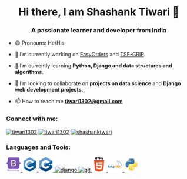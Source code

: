 <!--
### Hi there, I am Shashank Tiwari 👋
**tiwari1302/tiwari1302** is a ✨ _special_ ✨ repository because its `README.md` (this file) appears on your GitHub profile.

Here are some ideas to get you started:

- 🔭 I’m currently working on ...
- 🌱 I’m currently learning ...
- 👯 I’m looking to collaborate on ...
- 🤔 I’m looking for help with ...
- 💬 Ask me about ...
- 📫 How to reach me: ...
- 😄 Pronouns: He/His
- ⚡ Fun fact: ...
- 😄 Pronouns: He/His
- <img src="/twitter-logo1.png" width="25" height="20"> [tiwari1302](https://twitter.com/tiwari1302)
- <img src="/linkedin-logo 1.png" width="20" height="20"> <a href="https://www.linkedin.com/in/shashank-tiwari-885534173/">shashank-tiwari-885534173</a>
-->
<h1 align="center">Hi there, I am Shashank Tiwari 👋</h1>
<h3 align="center">A passionate learner and developer from India</h3>

- 😄 Pronouns: He/His

- 🔭 I’m currently working on [EasyOrders](https://github.com/tiwari1302/EasyOrders) and [TSF-GRIP](https://github.com/tiwari1302/TSF-GRIP).

- 🌱 I’m currently learning **Python, Django and data structures and algorithms**.

- 👯 I’m looking to collaborate on **projects on data science** and **Django web development projects**.

- 📫 How to reach me **tiwari1302@gmail.com**

<h3 align="left">Connect with me:</h3>
<p align="left">
<a href="https://twitter.com/shashanktiweets" target="blank"><img align="center" src="https://cdn.jsdelivr.net/npm/simple-icons@3.0.1/icons/twitter.svg" alt="tiwari1302" height="30" width="40" /></a>
<a href="https://linkedin.com/in/tiwari1302" target="blank"><img align="center" src="https://cdn.jsdelivr.net/npm/simple-icons@3.0.1/icons/linkedin.svg" alt="tiwari1302" height="30" width="40" /></a>
<a href="https://instagram.com/shashanktwari" target="blank"><img align="center" src="https://cdn.jsdelivr.net/npm/simple-icons@3.0.1/icons/instagram.svg" alt="shashanktwari" height="30" width="40" /></a>
</p>

<h3 align="left">Languages and Tools:</h3>
<p align="left"> <a href="https://getbootstrap.com" target="_blank"> <img src="https://raw.githubusercontent.com/devicons/devicon/master/icons/bootstrap/bootstrap-plain-wordmark.svg" alt="bootstrap" width="40" height="40"/> </a> <a href="https://www.cprogramming.com/" target="_blank"> <img src="https://raw.githubusercontent.com/devicons/devicon/master/icons/c/c-original.svg" alt="c" width="40" height="40"/> </a> <a href="https://www.w3schools.com/cpp/" target="_blank"> <img src="https://raw.githubusercontent.com/devicons/devicon/master/icons/cplusplus/cplusplus-original.svg" alt="cplusplus" width="40" height="40"/> </a> <a href="https://www.djangoproject.com/" target="_blank"> <img src="https://seeklogo.com/images/D/django-logo-4C5ECF7036-seeklogo.com.png" alt="django" width="40" height="40"/> </a> <a href="https://git-scm.com/" target="_blank"> <img src="https://www.vectorlogo.zone/logos/git-scm/git-scm-icon.svg" alt="git" width="40" height="40"/> </a> <a href="https://www.w3.org/html/" target="_blank"> <img src="https://raw.githubusercontent.com/devicons/devicon/master/icons/html5/html5-original-wordmark.svg" alt="html5" width="40" height="40"/> </a> <a href="https://www.mysql.com/" target="_blank"> <img src="https://raw.githubusercontent.com/devicons/devicon/master/icons/mysql/mysql-original-wordmark.svg" alt="mysql" width="40" height="40"/> </a> <a href="https://www.python.org" target="_blank"> <img src="https://raw.githubusercontent.com/devicons/devicon/master/icons/python/python-original.svg" alt="python" width="40" height="40"/> </a> </p>
